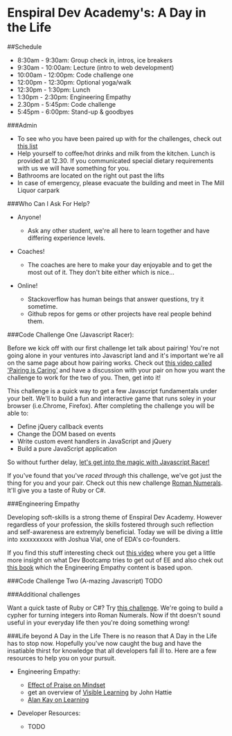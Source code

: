 Enspiral Dev Academy's: A Day in the Life
=================

##Schedule

- 8:30am - 9:30am: Group check in, intros, ice breakers
- 9:30am - 10:00am: Lecture (intro to web development)
- 10:00am - 12:00pm: Code challenge one
- 12:00pm - 12:30pm: Optional yoga/walk
- 12:30pm - 1:30pm: Lunch
- 1:30pm - 2:30pm: Engineering Empathy
- 2.30pm - 5:45pm: Code challenge
- 5:45pm - 6:00pm: Stand-up & goodbyes


###Admin

- To see who you have been paired up with for the challenges, check out [this list]()
- Help yourself to coffee/hot drinks and milk from the kitchen. Lunch is provided at 12.30. If you communicated special dietary requirements with us we will have something for you.
- Bathrooms are located on the right out past the lifts
- In case of emergency, please evacuate the building and meet in The Mill Liquor carpark

###Who Can I Ask For Help?

- Anyone!
  - Ask any other student, we're all here to learn together and have differing experience levels.

- Coaches!
  - The coaches are here to make your day enjoyable and to get the most out of it. They don't bite either which is nice...

- Online!
  - Stackoverflow has human beings that answer questions, try it sometime.
  - Github repos for gems or other projects have real people behind them.


###Code Challenge One (Javascript Racer): 

Before we kick off with our first challenge let talk about pairing! You're not going alone in your ventures into Javascript land and it's important we're all on the same page about how pairing works. Check out [this video called 'Pairing is Caring'](http://vimeo.com/76662569) and have a discussion with your pair on how you want the challenge to work for the two of you. Then, get into it!

This challenge is a quick way to get a few Javascript fundamentals under your belt. We'll to build a fun and interactive game that runs soley in your browser (i.e.Chrome, Firefox). After completing the challenge you will be able to:
* Define jQuery callback events
* Change the DOM based on events
* Write custom event handlers in JavaScript and jQuery
* Build a pure JavaScript application

So without further delay, [let's get into the magic with Javascript Racer!](javascript-racer.md)

If you've found that you've *raced through* this challenge, we've got just the thing for you and your pair. Check out this new challenge [Roman Numerals](roman-numerals.md). It'll give you a taste of Ruby or C#.

###Engineering Empathy

Developing soft-skills is a strong theme of Enspiral Dev Academy. However regardless of your profession, the skills fostered through such reflection and self-awareness are extremyly beneficial. Today we will be diving a little into xxxxxxxxxx with Joshua Vial, one of EDA's co-founders.

If you find this stuff interesting check out [this video](http://vimeo.com/82610073) where you get a little more insight on what Dev Bootcamp tries to get out of EE and also chek out [this book](http://www.siyli.org/learn-more/read-the-book/) which the Engineering Empathy content is based upon.

###Code Challenge Two (A-mazing Javascript)
TODO

###Additional challenges

Want a quick taste of Ruby or C#? Try [this challenge](roman-numerals.md). We're going to build a cypher for turning integers into Roman Numerals. Now if tht doesn't sound useful in your everyday life then you're doing something wrong!


###Life beyond A Day in the Life
There is no reason that A Day in the Life has to stop now. Hopefully you've now caught the bug and have the insatiable thirst for knowledge that all developers fall ill to. Here are a few resources to help you on your pursuit.

- Engineering Empathy:
  - [Effect of Praise on Mindset](http://www.youtube.com/watch?v=TTXrV0_3UjY)
  - get an overview of [Visible Learning](http://visible-learning.org/glossary/) by John Hattie
  - [Alan Kay on Learning](http://www.youtube.com/watch?v=50L44hEtVos)

- Developer Resources:
  - TODO

